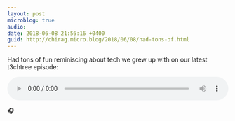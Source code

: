 ```yaml
---
layout: post
microblog: true
audio: 
date: 2018-06-08 21:56:16 +0400
guid: http://chirag.micro.blog/2018/06/08/had-tons-of.html
---
```

Had tons of fun reminiscing about tech we grew up with on our latest t3chtree episode:

<audio style="width:100%" controls><source src="https://tracking.podiant.co/d/spoke/techtree/episodes/364a51aefc4d5e/primary/1528355361.mp3?referrer%5Bdomain%5D=chirag.biz" type="audio/mpeg">
</audio>

🎧
